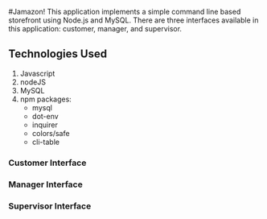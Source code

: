 #Jamazon!
This application implements a simple command line based storefront using Node.js and MySQL. There are three interfaces available in this application:  customer, manager, and supervisor.

## Technologies Used
1.	Javascript
2.	nodeJS
3.	MySQL
4. 	npm packages:
    -	mysql
    -	dot-env
    -	inquirer
    -	colors/safe
    -	cli-table

### Customer Interface
### Manager Interface
### Supervisor Interface